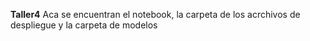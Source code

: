 **Taller4**
Aca se encuentran el notebook, la carpeta de los acrchivos de despliegue y la carpeta de modelos
